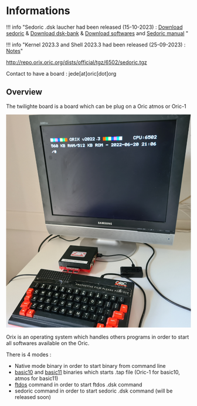# Informations

!!! info "Sedoric .dsk laucher had been released (15-10-2023) : [Download sedoric](http://repo.orix.oric.org/dists/official/tgz/6502/sedoric.tgz) & [Download dsk-bank](http://repo.orix.oric.org/dists/official/tgz/6502/sedoric.tgz) & [Download softwares](http://repo.orix.oric.org/dists/official/tgz/6502/softwares.tgz) and [Sedoric manual](./commands/sedoric.md) "

!!! info "Kernel 2023.3 and Shell 2023.3 had been released (25-09-2023) : [Notes](update/2023_3.md)"

http://repo.orix.oric.org/dists/official/tgz/6502/sedoric.tgz

Contact to have a board : jede[at]oric[dot]org

## Overview

The twilighte board is a board which can be plug on a Oric atmos or Oric-1

![Overview](./user_manual/img/twil_prez.jpg)

Orix is an operating system which handles others programs in order to start all softwares available on the Oric.

There is 4 modes :

* Native mode binary in order to start binary from command line
* [basic10](./commands/basic10.md) and [basic11](./commands/basic11.md) binaries which starts .tap file (Oric-1 for basic10, atmos for basic11)
* [ftdos](./commands/ftdos.md) command in order to start ftdos .dsk command
* sedoric command in order to start sedoric .dsk command (will be released soon)
